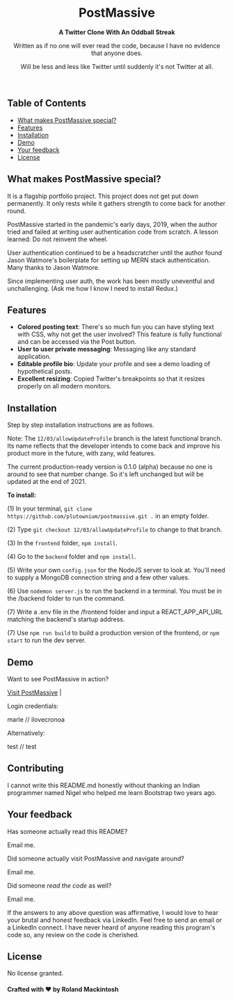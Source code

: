 <div align="center">
  <h1>PostMassive</h1>
</div>

<div align="center">
  <strong>A Twitter Clone With An Oddball Streak</strong>
  <p>Written as if no one will ever read the code, because I have no evidence that anyone does.
</div>

<div align="center">
  Will be less and less like Twitter until suddenly it's not Twitter at all.
</div>

<br>

<br>

## Table of Contents

- [What makes PostMassive special?](#what-makes-postmassive-special)
- [Features](#features)
- [Installation](#installation)
- [Demo](#demo)
- [Your feedback](#your-feedback)
- [License](#license)

## What makes PostMassive special?

It is a flagship portfolio project. This project does not get put down permanently. It only rests while it gathers strength to come back for another round.

PostMassive started in the pandemic's early days, 2019, when the author tried and failed at writing user authentication code from scratch. A lesson learned: Do not reinvent the wheel.

User authentication continued to be a headscratcher until the author found Jason Watmore's boilerplate for setting up MERN stack authentication. Many thanks to Jason Watmore.

Since implementing user auth, the work has been mostly uneventful and unchallenging. (Ask me how I know I need to install Redux.)

## Features

- **Colored posting text**: There's so much fun you can have styling text with CSS, why not get the user involved? This feature is fully functional and can be accessed via the Post button.
- **User to user private messaging**: Messaging like any standard application.
- **Editable profile bio**: Update your profile and see a demo loading of hypothetical posts.
- **Excellent resizing**: Copied Twitter's breakpoints so that it resizes properly on all modern monitors.

## Installation

Step by step installation instructions are as follows.

Note:
The `12/03/allowUpdateProfile` branch is the latest functional branch. Its name reflects that the developer intends to come back and improve his product more in the future, with zany, wild features.

The current production-ready version is 0.1.0 (alpha) because no one is around to see that number change. So it's left unchanged but will be updated at the end of 2021.

**To install:**

(1) In your terminal, `git clone https://github.com/plutownium/postmassive.git .` in an empty folder.

(2) Type `git checkout 12/03/allowUpdateProfile` to change to that branch.

(3) In the `frontend` folder, `npm install`.

(4) Go to the `backend` folder and `npm install`.

(5) Write your own `config.json` for the NodeJS server to look at. You'll need to supply a MongoDB connection string and a few other values.

(6) Use `nodemon server.js` to run the backend in a terminal. You must be in the /backend folder to run the command.

(7) Write a .env file in the /frontend folder and input a REACT_APP_API_URL matching the backend's startup address.

(7) Use `npm run build` to build a production version of the frontend, or `npm start` to run the dev server.

## Demo

Want to see PostMassive in action?

[Visit PostMassive](https://www.postmassive.com/) |

Login credentials:

marle // ilovecronoa

Alternatively:

test // test

## Contributing

I cannot write this README.md honestly without thanking an Indian programmer named Nigel who helped me learn Bootstrap two years ago.

## Your feedback

Has someone actually read this README?

Email me.

Did someone actually visit PostMassive and navigate around?

Email me.

Did someone _read the code_ as well?

Email me.

If the answers to any above question was affirmative, I would love to hear your brutal and honest feedback via LinkedIn. Feel free to send an email or a LinkedIn connect. I have never heard of anyone reading this program's code so, any review on the code is cherished.

## License

No license granted.

#### Crafted with ❤️ by Roland Mackintosh
